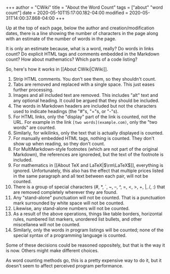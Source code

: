 +++
author = "CWiki"
title = "About the Word Count"
tags = ["about" "word count"]
date = 2020-05-10T15:17:00.182-04:00
modified = 2020-05-31T14:00:37.868-04:00
+++

Up at the top of each page, below the author and creation/modification dates, there is a line showing the number of characters in the page along with an estimate of the number of words in the page.

It is only an estimate because, what is a word, really? Do words in links count? Do explicit HTML tags and comments embedded in the Markdown count? How about mathematics? Which parts of a code listing?

So, here's how it works in [[About CWiki|CWiki]].

1. Strip HTML comments. You don't see them, so they shouldn't count.
2. Tabs are removed and replaced with a single space. This just eases further processing.
3. Images and all included text are removed. This includes "alt" text and any optional heading. It could be argued that they should be included.
4. The words in Markdown headers are included but not the characters used to indicate headings (the "#"s, "="s, or "-"s).
5. For HTML links, only the "display" part of the link is counted, not the URL. For example in the link `[two words](example.com)`, only the "two words" are counted.
6. Similarly, for wikilinks, only the text that is actually displayed is counted.
7. For manually embedded HTML tags, nothing is counted. They don't show up when reading, so they don't count.
8. For MultiMarkdown-style footnotes (which are not part of the original Markdown), the references are ignoreded, but the text of the footnote is included.
9. For mathematics in [[About TeX and LaTeX|$\rm\LaTeX$]], everything is ignored. Unfortunately, this also has the effect that multiple prices listed in the same paragraph and all text between each pair, will not be counted.
10. There is a group of special characters (#, *, `, ~, –, ^, =, <, >, +, |, /, :) that are removed completely wherever they are found.
11. Any "stand-alone" punctuation will not be counted. That is a punctuation mark surrounded by white space will not be counted.
12. Likewise, any stand-alone numbers will not be counted.
13. As a result of the above operations, things like table borders, horizontal rules, numbered list markers, unordered list bullets, and other miscellanea will not be counted.
14. Similarly, only the words in program listings will be counted; none of the special syntax of a programming language is counted.

Some of these decisions could be reasoned oppositely, but that is the way it is now. Others might make different choices.

As word counting methods go, this is a pretty expensive way to do it, but it doesn't seem to affect perceived program performance.